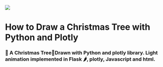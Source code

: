 <image src="static/xmas_tree_cover.png">

# How to Draw a Christmas Tree with Python and Plotly
### 🎄 A Christmas Tree🎄Drawn with Python and plotly library. Light animation implemented in Flask 🌶, plotly, Javascript and html.
